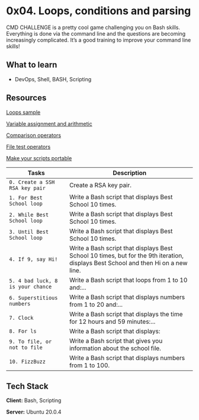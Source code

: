 
# 0x04. Loops, conditions and parsing

CMD CHALLENGE is a pretty cool game challenging you on Bash skills. Everything is done via the command line and the questions are becoming increasingly complicated. It’s a good training to improve your command line skills!

## What to learn
- DevOps, Shell, BASH, Scripting

##  Resources
[Loops sample](https://intranet.alxswe.com/rltoken/wT98UJfv_E2tk4yP9PcLLw)

[Variable assignment and arithmetic](https://intranet.alxswe.com/rltoken/olvOKX699pq50rkHRE5cSA)

[Comparison operators](https://intranet.alxswe.com/rltoken/HxohzllkOWh0t4dy_HptIQ)

[File test operators](https://intranet.alxswe.com/rltoken/g8of2ABPEJfCNtPrDQaqVw)

[Make your scripts portable](https://intranet.alxswe.com/rltoken/O0Ay21p7tDhfLMsYbtAKug)



| Tasks             | Description                                                                |
| -------------------------------- | ------------------------------------------------------------------ |
| `0. Create a SSH RSA key pair` | Create a RSA key pair. |
| `1. For Best School loop`| Write a Bash script that displays Best School 10 times. |
| `2. While Best School loop` | Write a Bash script that displays Best School 10 times. |
| `3. Until Best School loop` | Write a Bash script that displays Best School 10 times. |
| `4. If 9, say Hi!`| Write a Bash script that displays Best School 10 times, but for the 9th iteration, displays Best School and then Hi on a new line. |
| `5. 4 bad luck, 8 is your chance` | Write a Bash script that loops from 1 to 10 and:... |
| `6. Superstitious numbers` | Write a Bash script that displays numbers from 1 to 20 and:... |
| `7. Clock`| Write a Bash script that displays the time for 12 hours and 59 minutes:... |
| `8. For ls` | Write a Bash script that displays: |
| `9. To file, or not to file` | Write a Bash script that gives you information about the school file. |
| `10. FizzBuzz`| Write a Bash script that displays numbers from 1 to 100. |

## Tech Stack

**Client:** Bash, Scripting

**Server:** Ubuntu 20.0.4


